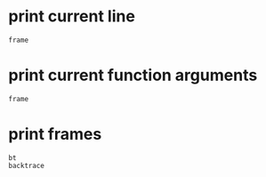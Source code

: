 # print current line
```
frame
```

# print current function arguments

```
frame
```

# print frames
```
bt
backtrace
```
